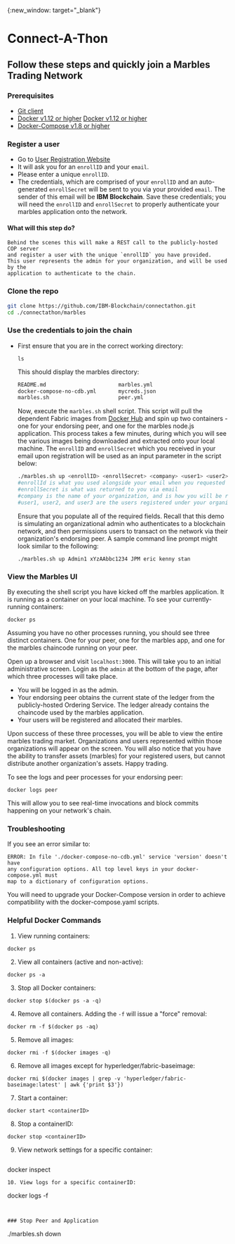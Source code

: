 {:new_window: target="_blank"}

# Connect-A-Thon

## Follow these steps and quickly join a Marbles Trading Network

### Prerequisites
- <a href="https://git-scm.com/downloads" target="_blank">Git client</a>
- <a href="https://www.docker.com/products/overview" target="_blank">Docker v1.12 or higher</a>
[Docker v1.12 or higher]()
- [Docker-Compose v1.8 or higher](https://docs.docker.com/compose/overview/)

### Register a user

- Go to [User Registration Website](http://connectathon-cop.blockchain.ibm.com)
- It will ask you for an `enrollID` and your `email`.
- Please enter a unique `enrollID`.
- The credentials, which are comprised of your `enrollID` and an auto-generated
`enrollSecret` will be sent to you via your provided `email`.  The sender of this
email will be __IBM Blockchain__.  Save these
credentials; you will need the `enrollID` and `enrollSecret` to properly
authenticate your marbles application onto the network.  

#### What will this step do?
  ```
  Behind the scenes this will make a REST call to the publicly-hosted COP server
  and register a user with the unique `enrollID` you have provided.
  This user represents the admin for your organization, and will be used by the
  application to authenticate to the chain.
  ```

### Clone the repo
```bash
git clone https://github.com/IBM-Blockchain/connectathon.git
cd ./connectathon/marbles
```

### Use the credentials to join the chain

- First ensure that you are in the correct working directory:
  ```
  ls
  ```
  This should display the marbles directory:
  ```bash
  README.md                       marbles.yml
  docker-compose-no-cdb.yml       mycreds.json
  marbles.sh                      peer.yml
  ```
  Now, execute the `marbles.sh` shell script. This script will pull
  the dependent Fabric images from [Docker Hub](https://hub.docker.com/u/connectathon/)
  and spin up two containers - one for your endorsing peer, and one for the
  marbles node.js application.  This process takes a few minutes, during which you will see the various
  images being downloaded and extracted onto your local machine.  The `enrollID` and `enrollSecret`
  which you received in your email upon registration will be used as an input
  parameter in the script below:
  ```bash
  ./marbles.sh up <enrollID> <enrollSecret> <company> <user1> <user2> <user3>
  #enrollId is what you used alongside your email when you requested an enrollSecret
  #enrollSecret is what was returned to you via email
  #company is the name of your organization, and is how you will be represented on the chain
  #user1, user2, and user3 are the users registered under your organization
  ```
  Ensure that you populate all of the required fields.  Recall that this demo is
  simulating an organizational admin who authenticates to a blockchain network,
  and then permissions users to transact on the network via their organization's
  endorsing peer.  A sample command line prompt might look similar to the
  following:
  ```
  ./marbles.sh up Admin1 xYzAAbbc1234 JPM eric kenny stan
  ```
### View the Marbles UI
  By executing the shell script you have kicked off the marbles application.  It
  is running as a container on your local machine.  To see your currently-running
  containers:
  ```
  docker ps
  ```
  Assuming you have no other processes running, you should see three distinct
  containers.  One for your peer, one for the marbles app, and one for the
  marbles chaincode running on your peer.

  Open up a browser and visit `localhost:3000`.  This will take you to an
  initial administrative screen.  Login as the `admin` at the bottom of the
  page, after which three processes will take place.  

  * You will be logged in as the admin.
  * Your endorsing peer obtains the current state of the ledger from the
  publicly-hosted Ordering Service.  The ledger already contains the chaincode
  used by the marbles application.
  * Your users will be registered and allocated their marbles.

  Upon success of these three processes, you will be able to view the entire
  marbles trading market.  Organizations and users represented within those
  organizations will appear on the screen.  You will also notice that you have
  the ability to transfer assets (marbles) for your registered users, but
  cannot distribute another organization's assets.  Happy trading.

  To see the logs and peer processes for your endorsing peer:
  ```
  docker logs peer
  ```
  This will allow you to see real-time invocations and block commits happening
  on your network's chain.  

### Troubleshooting
  If you see an error similar to:
  ```
  ERROR: In file './docker-compose-no-cdb.yml' service 'version' doesn't have
  any configuration options. All top level keys in your docker-compose.yml must
  map to a dictionary of configuration options.
  ```
  You will need to upgrade your Docker-Compose version in order to achieve
  compatibility with the docker-compose.yaml scripts.  

### Helpful Docker Commands

1. View running containers:

  ```
docker ps
```
2. View all containers (active and non-active):

  ```
docker ps -a
```
3. Stop all Docker containers:

  ```
docker stop $(docker ps -a -q)
```
4. Remove all containers.  Adding the `-f` will issue a "force" removal:

  ```
docker rm -f $(docker ps -aq)
```
5. Remove all images:

  ```
docker rmi -f $(docker images -q)
```
6. Remove all images except for hyperledger/fabric-baseimage:

  ```
docker rmi $(docker images | grep -v 'hyperledger/fabric-baseimage:latest' | awk {'print $3'})
```
7. Start a container:

  ```
docker start <containerID>
```
8. Stop a containerID:

  ```
docker stop <containerID>
```
9. View network settings for a specific container:

   ```
docker inspect <containerID>
```
10. View logs for a specific containerID:

  ```
docker logs -f <containerID>
```


### Stop Peer and Application
  ```
  ./marbles.sh down
  ```
